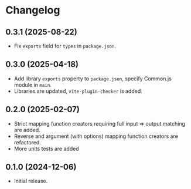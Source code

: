 # Changelog

## 0.3.1 (2025-08-22)

- Fix `exports` field for `types` in `package.json`.

## 0.3.0 (2025-04-18)

- Add library `exports` property to `package.json`, specify Common.js module in `main`.
- Libraries are updated, `vite-plugin-checker` is added.

## 0.2.0 (2025-02-07)

- Strict mapping function creators requiring full input => output matching are added.
- Reverse and argument (with options) mapping function creators are refactored.
- More units tests are added

## 0.1.0 (2024-12-06)

- Initial release.
